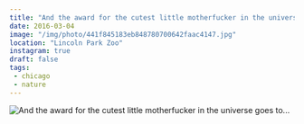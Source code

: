 ```yaml
---
title: "And the award for the cutest little motherfucker in the universe goes to..."
date: 2016-03-04
image: "/img/photo/441f845183eb848780700642faac4147.jpg"
location: "Lincoln Park Zoo"
instagram: true
draft: false
tags:
 - chicago
 - nature
---
```


![And the award for the cutest little motherfucker in the universe goes to...](/img/photo/441f845183eb848780700642faac4147.jpg)
